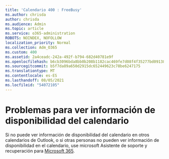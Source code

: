 ```yaml
---
title: 'Calendario 400 : FreeBusy'
ms.author: chrisda
author: chrisda
ms.audience: Admin
ms.topic: article
ms.service: o365-administration
ROBOTS: NOINDEX, NOFOLLOW
localization_priority: Normal
ms.collection: Adm_O365
ms.custom: 400
ms.assetid: 2a4ceadc-242a-492f-b794-682d40781e9f
ms.openlocfilehash: b6cb3096bda8bb0b208b1182cac469fe7d08f4f35277bd09138f770d4aeaa106
ms.sourcegitcommit: b5f7da89a650d2915dc652449623c78be6247175
ms.translationtype: MT
ms.contentlocale: es-ES
ms.lasthandoff: 08/05/2021
ms.locfileid: "54072105"
---
```

# <a name="issues-seeing-calendar-freebusy-information"></a>Problemas para ver información de disponibilidad del calendario

Si no puede ver información de disponibilidad del calendario en otros calendarios de Outlook, o si otras personas no pueden ver información de disponibilidad en el calendario, use microsoft Asistente de soporte y recuperación para [Microsoft 365](https://diagnostics.office.com/).

